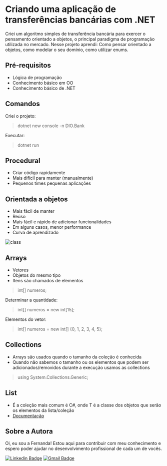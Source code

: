 # Criando uma aplicação de transferências bancárias com .NET
Criei um algoritmo simples de transferência bancária para exercer o pensamento orientado a objetos, o principal paradigma de programação utilizada no mercado. Nesse projeto aprendi: Como pensar orientado a objetos, como modelar o seu domínio, como utilizar enums.

## Pré-requisitos
- Lógica de programação
- Conhecimento básico em OO
- Conhecimento básico de .NET

## Comandos
Criei o projeto:
>dotnet new console -n DIO.Bank

Executar:
>dotnet run

## Procedural
- Criar código rapidamente
- Mais difícil para manter (manualmente)
- Pequenos times pequenas aplicações

## Orientada a objetos
- Mais fácil de manter
- Reúso
- Mais fácil e rápido de adicionar funcionalidades
- Em alguns casos, menor performance
- Curva de aprendizado

![class](https://user-images.githubusercontent.com/72028645/130852011-3234cb61-1516-4f52-a13b-4c3377bed95d.png)

## Arrays
- Vetores
- Objetos do mesmo tipo
- Itens são chamados de elementos

>int[] numeros;

Determinar a quantidade:
>int[] numeros = new int[15];

Elementos do vetor:
>int[] numeros = new int[] {0, 1, 2, 3, 4, 5};

## Collections
- Arrays são usados quando o tamanho da coleção é conhecida 
- Quando não sabemos o tamanho ou os elementos que podem ser adicionados/removidos durante a execução usamos as collections
>using System.Collections.Generic;

## List<T>
- É a coleção mais comum é C#, onde T é a classe dos objetos que serão os elementos da lista/coleção
- [Documentação](https://docs.microsoft.com/en-us/dotnet/csharp/programming-guide/concepts/collections)
  
## Sobre a Autora
Oi, eu sou a Fernanda! Estou aqui para contribuir com meu conhecimento e espero poder ajudar no desenvolvimento profissional de cada um de vocês.

[![Linkedin Badge](https://img.shields.io/badge/-Fernanda_Maki_Hirose-blue?style=flat-square&logo=Linkedin&logoColor=white&link=https://www.linkedin.com/in/fernanda-maki-hirose-801117208/)](https://www.linkedin.com/in/fernanda-maki-hirose-801117208/)  [![Gmail Badge](https://img.shields.io/badge/-femahi2020@gmail.com-c14438?style=flat-square&logo=Gmail&logoColor=white&link=mailto:femahi2020@gmail.com)](mailto:femahi2020@gmail.com)
